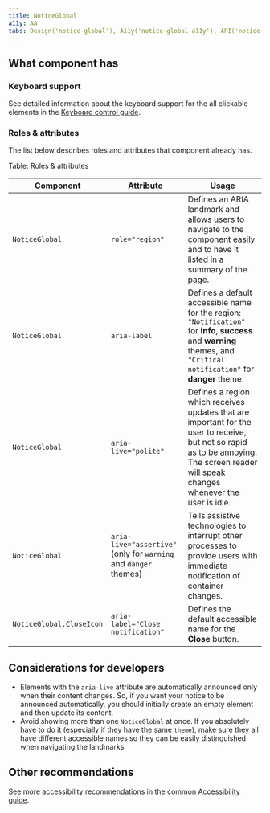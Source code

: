 ```yaml
---
title: NoticeGlobal
a11y: AA
tabs: Design('notice-global'), A11y('notice-global-a11y'), API('notice-global-api'), Example('notice-global-code'), Changelog('notice-global-changelog')
---
```


## What component has

### Keyboard support

See detailed information about the keyboard support for the all clickable elements in the [Keyboard control guide](/core-principles/a11y/a11y-keyboard).

### Roles & attributes

The list below describes roles and attributes that component already has.

Table: Roles & attributes

| Component                 | Attribute                                                        | Usage                                                                                                                                                                                                                               |
| ------------------------- | ---------------------------------------------------------------- | ----------------------------------------------------------------------------------------------------------------------------------------------------------------------------------------------------------------------------------- |
| `NoticeGlobal`            | `role="region"`                                                  | Defines an ARIA landmark and allows users to navigate to the component easily and to have it listed in a summary of the page. |
| `NoticeGlobal`            | `aria-label`                                                     | Defines a default accessible name for the region: `"Notification"` for **info**, **success** and **warning** themes, and `"Critical notification"` for **danger** theme. |
| `NoticeGlobal`            | `aria-live="polite"`                                             | Defines a region which receives updates that are important for the user to receive, but not so rapid as to be annoying. The screen reader will speak changes whenever the user is idle. |
| `NoticeGlobal`            | `aria-live="assertive"` (only for `warning` and `danger` themes) | Tells assistive technologies to interrupt other processes to provide users with immediate notification of container changes. |
| `NoticeGlobal.CloseIcon`  | `aria-label="Close notification"`                                             | Defines the default accessible name for the **Close** button. |

## Considerations for developers

- Elements with the `aria-live` attribute are automatically announced only when their content changes. So, if you want your notice to be announced automatically, you should initially create an empty element and then update its content.
- Avoid showing more than one `NoticeGlobal` at once. If you absolutely have to do it (especially if they have the same `theme`), make sure they all have different accessible names so they can be easily distinguished when navigating the landmarks.

## Other recommendations

See more accessibility recommendations in the common [Accessibility guide](/core-principles/a11y/a11y).
